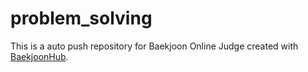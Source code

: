 # problem_solving
This is a auto push repository for Baekjoon Online Judge created with [BaekjoonHub](https://github.com/BaekjoonHub/BaekjoonHub).
